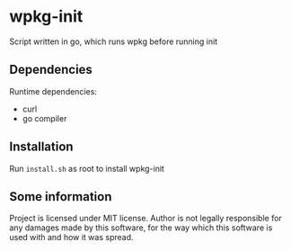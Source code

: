 # wpkg-init
Script written in go, which runs wpkg before running init

## Dependencies
Runtime dependencies:
- curl
- go compiler

## Installation
Run `install.sh` as root to install wpkg-init

## Some information
Project is licensed under MIT license. Author is not legally responsible for any damages made by this software, for the way which this software is used with and how it was spread.
